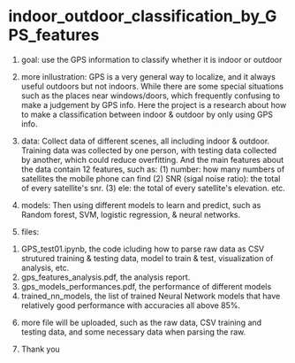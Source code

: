 # indoor_outdoor_classification_by_GPS_features
1. goal: 
use the GPS information to classify whether it is indoor or outdoor

2. more inllustration: 
GPS is a very general way to localize, and it always useful outdoors but not indoors.
While there are some special situations such as the places near windows/doors, which frequently confusing to make a judgement by GPS info.
Here the project is a research about how to make a classification between indoor & outdoor by only using GPS info.

3. data: 
Collect data of different scenes, all including indoor & outdoor.
Training data was collected by one person, with testing data collected by another, which could reduce overfitting.
And the main features about the data contain 12 features, such as:
(1) number: how many numbers of satellites the mobile phone can find
(2) SNR (sigal noise ratio): the total of every satellite's snr.
(3) ele: the total of every satellite's  elevation.
etc. 

4. models:
Then using different models to learn and predict, such as Random forest, SVM, logistic regression, & neural networks.

5. files: 
1) GPS_test01.ipynb, the code icluding how to parse raw data as CSV strutured training & testing data, model to train & test, visualization of analysis, etc.
2) gps_features_analysis.pdf, the analysis report.
3) gps_models_performances.pdf, the performance of different models
4) trained_nn_models, the list of trained Neural Network models that have relatively good performance with accuracies all above 85%.

6. more file will be uploaded, such as the raw data, CSV training and testing data, and some necessary data when parsing the raw.

7. Thank you
